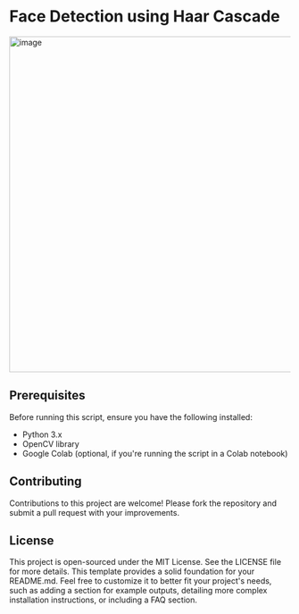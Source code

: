 # Face Detection using Haar Cascade

<img width="601" alt="image" src="https://github.com/LonelyFriday/FaceDetection_HaarCascade/assets/60721199/6c826600-d39d-4419-9860-2f920d7b2573">



## Prerequisites
Before running this script, ensure you have the following installed:
- Python 3.x
- OpenCV library
- Google Colab (optional, if you're running the script in a Colab notebook)

## Contributing
Contributions to this project are welcome! Please fork the repository and submit a pull request with your improvements.
## License
This project is open-sourced under the MIT License. See the LICENSE file for more details. This template provides a solid foundation for your README.md. Feel free to customize it to better fit your project's needs, such as adding a section for example outputs, detailing more complex installation instructions, or including a FAQ section.
